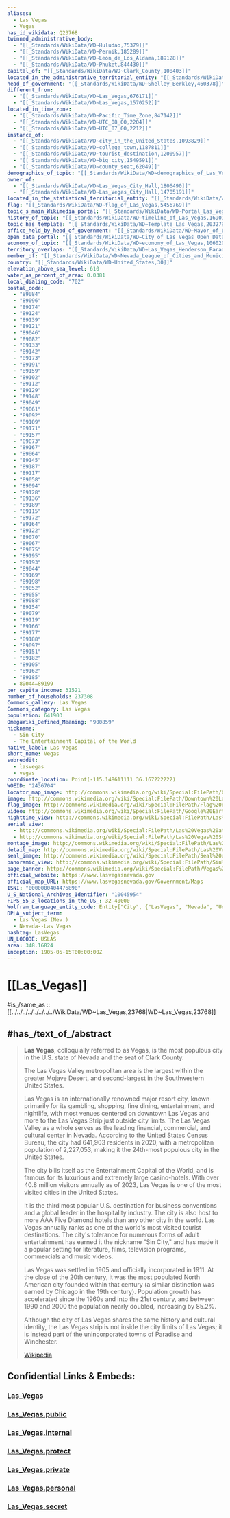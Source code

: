 ```yaml
---
aliases:
  - Las Vegas
  - Vegas
has_id_wikidata: Q23768
twinned_administrative_body:
  - "[[_Standards/WikiData/WD~Huludao,75379]]"
  - "[[_Standards/WikiData/WD~Pernik,185289]]"
  - "[[_Standards/WikiData/WD~León_de_Los_Aldama,189128]]"
  - "[[_Standards/WikiData/WD~Phuket,844430]]"
capital_of: "[[_Standards/WikiData/WD~Clark_County,108403]]"
located_in_the_administrative_territorial_entity: "[[_Standards/WikiData/WD~Clark_County,108403]]"
head_of_government: "[[_Standards/WikiData/WD~Shelley_Berkley,460378]]"
different_from:
  - "[[_Standards/WikiData/WD~Las_Vegas,676171]]"
  - "[[_Standards/WikiData/WD~Las_Vegas,1570252]]"
located_in_time_zone:
  - "[[_Standards/WikiData/WD~Pacific_Time_Zone,847142]]"
  - "[[_Standards/WikiData/WD~UTC_08_00,2204]]"
  - "[[_Standards/WikiData/WD~UTC_07_00,2212]]"
instance_of:
  - "[[_Standards/WikiData/WD~city_in_the_United_States,1093829]]"
  - "[[_Standards/WikiData/WD~college_town,1187811]]"
  - "[[_Standards/WikiData/WD~tourist_destination,1200957]]"
  - "[[_Standards/WikiData/WD~big_city,1549591]]"
  - "[[_Standards/WikiData/WD~county_seat,62049]]"
demographics_of_topic: "[[_Standards/WikiData/WD~demographics_of_Las_Vegas,1185991]]"
owner_of:
  - "[[_Standards/WikiData/WD~Las_Vegas_City_Hall,1806490]]"
  - "[[_Standards/WikiData/WD~Las_Vegas_City_Hall,14705191]]"
located_in_the_statistical_territorial_entity: "[[_Standards/WikiData/WD~Las_Vegas_Valley,2624848]]"
flag: "[[_Standards/WikiData/WD~flag_of_Las_Vegas,5456769]]"
topic_s_main_Wikimedia_portal: "[[_Standards/WikiData/WD~Portal_Las_Vegas,11241296]]"
history_of_topic: "[[_Standards/WikiData/WD~timeline_of_Las_Vegas,16901696]]"
topic_has_template: "[[_Standards/WikiData/WD~Template_Las_Vegas,20327966]]"
office_held_by_head_of_government: "[[_Standards/WikiData/WD~Mayor_of_Las_Vegas,81001447]]"
open_data_portal: "[[_Standards/WikiData/WD~City_of_Las_Vegas_Open_Data_Portal,97101052]]"
economy_of_topic: "[[_Standards/WikiData/WD~economy_of_Las_Vegas,106020283]]"
territory_overlaps: "[[_Standards/WikiData/WD~Las_Vegas_Henderson_Paradise_urban_area,125805330]]"
member_of: "[[_Standards/WikiData/WD~Nevada_League_of_Cities_and_Municipalities,126722153]]"
country: "[[_Standards/WikiData/WD~United_States,30]]"
elevation_above_sea_level: 610
water_as_percent_of_area: 0.0381
local_dialing_code: "702"
postal_code:
  - "89084"
  - "89096"
  - "89174"
  - "89124"
  - "89139"
  - "89121"
  - "89046"
  - "89082"
  - "89133"
  - "89142"
  - "89173"
  - "89191"
  - "89159"
  - "89102"
  - "89112"
  - "89129"
  - "89148"
  - "89049"
  - "89061"
  - "89092"
  - "89109"
  - "89171"
  - "89157"
  - "89073"
  - "89167"
  - "89064"
  - "89145"
  - "89187"
  - "89117"
  - "89058"
  - "89094"
  - "89128"
  - "89136"
  - "89189"
  - "89115"
  - "89172"
  - "89164"
  - "89122"
  - "89070"
  - "89067"
  - "89075"
  - "89195"
  - "89193"
  - "89044"
  - "89169"
  - "89198"
  - "89052"
  - "89055"
  - "89088"
  - "89154"
  - "89079"
  - "89119"
  - "89166"
  - "89177"
  - "89188"
  - "89097"
  - "89151"
  - "89182"
  - "89105"
  - "89162"
  - "89185"
  - 89044–89199
per_capita_income: 31521
number_of_households: 237308
Commons_gallery: Las Vegas
Commons_category: Las Vegas
population: 641903
OmegaWiki_Defined_Meaning: "900859"
nickname:
  - Sin City
  - The Entertainment Capital of the World
native_label: Las Vegas
short_name: Vegas
subreddit:
  - lasvegas
  - vegas
coordinate_location: Point(-115.148611111 36.167222222)
WOEID: "2436704"
locator_map_image: http://commons.wikimedia.org/wiki/Special:FilePath/Clark%20County%20Nevada%20Incorporated%20Areas%20Las%20Vegas%20highlighted.svg
image: http://commons.wikimedia.org/wiki/Special:FilePath/Downtown%20Las%20Vegas%20from%20Stratosphere%203.jpg
flag_image: http://commons.wikimedia.org/wiki/Special:FilePath/Flag%20of%20Las%20Vegas%2C%20Nevada.svg
video: http://commons.wikimedia.org/wiki/Special:FilePath/Google%20Earth%20Timelapse-%20Las%20Vegas%2C%20Nevada.webm
nighttime_view: http://commons.wikimedia.org/wiki/Special:FilePath/Las%20Vegas%20%28Nevada%2C%20USA%29%2C%20The%20Strip%20--%202012%20--%206232.jpg
aerial_view:
  - http://commons.wikimedia.org/wiki/Special:FilePath/Las%20Vegas%20at%20Night.JPG
  - http://commons.wikimedia.org/wiki/Special:FilePath/Las%20Vegas%20Strip%2C%20Las%20Vegas%2C%20Nevada%20%2818009987788%29.jpg
montage_image: http://commons.wikimedia.org/wiki/Special:FilePath/Las%20Vegas%20composite.png
detail_map: http://commons.wikimedia.org/wiki/Special:FilePath/Las%20Vegas%20printable%20tourist%20attractions%20map.jpg
seal_image: http://commons.wikimedia.org/wiki/Special:FilePath/Seal%20of%20Las%20Vegas%2C%20Nevada.svg
panoramic_view: http://commons.wikimedia.org/wiki/Special:FilePath/Sin%20City.jpg
page_banner: http://commons.wikimedia.org/wiki/Special:FilePath/Vegas%20banner.jpg
official_website: https://www.lasvegasnevada.gov
official_map_URL: https://www.lasvegasnevada.gov/Government/Maps
ISNI: "0000000404476890"
U_S_National_Archives_Identifier: "10045954"
FIPS_55_3_locations_in_the_US_: 32-40000
Wolfram_Language_entity_code: Entity["City", {"LasVegas", "Nevada", "UnitedStates"}]
DPLA_subject_term:
  - Las Vegas (Nev.)
  - Nevada--Las Vegas
hashtag: LasVegas
UN_LOCODE: USLAS
area: 348.16824
inception: 1905-05-15T00:00:00Z
---
```


# [[Las_Vegas]] 

#is_/same_as :: [[../../../../../../../../WikiData/WD~Las_Vegas,23768|WD~Las_Vegas,23768]] 

## #has_/text_of_/abstract  

> **Las Vegas**, colloquially referred to as Vegas, is the most populous city in the U.S. state of Nevada 
> and the seat of Clark County. 
> 
> The Las Vegas Valley metropolitan area is the largest within the greater Mojave Desert, 
> and second-largest in the Southwestern United States. 
> 
> Las Vegas is an internationally renowned major resort city, 
> known primarily for its gambling, shopping, fine dining, entertainment, and nightlife, 
> with most venues centered on downtown Las Vegas and more to the Las Vegas Strip just outside city limits. 
> The Las Vegas Valley as a whole serves as the leading financial, commercial, 
> and cultural center in Nevada. 
> According to the United States Census Bureau, the city had 641,903 residents in 2020, 
> with a metropolitan population of 2,227,053, 
> making it the 24th-most populous city in the United States.
>
> The city bills itself as the Entertainment Capital of the World, 
> and is famous for its luxurious and extremely large casino-hotels. 
> With over 40.8 million visitors annually as of 2023, 
> Las Vegas is one of the most visited cities in the United States. 
> 
> It is the third most popular U.S. destination for business conventions and a global leader in the hospitality industry. The city is also host to more AAA Five Diamond hotels than any other city in the world. Las Vegas annually ranks as one of the world's most visited tourist destinations. The city's tolerance for numerous forms of adult entertainment has earned it the nickname "Sin City," and has made it a popular setting for literature, films, television programs, commercials and music videos.
>
> Las Vegas was settled in 1905 and officially incorporated in 1911. At the close of the 20th century, it was the most populated North American city founded within that century (a similar distinction was earned by Chicago in the 19th century). Population growth has accelerated since the 1960s and into the 21st century, and between 1990 and 2000 the population nearly doubled, increasing by 85.2%.
>
> Although the city of Las Vegas shares the same history and cultural identity, the Las Vegas strip is not inside the city limits of Las Vegas; it is instead part of the unincorporated towns of Paradise and Winchester.
>
> [Wikipedia](https://en.wikipedia.org/wiki/Las%20Vegas)


## Confidential Links & Embeds: 

### [Las_Vegas](/_Standards/Earth/Continent/America~North/USA/USA~Pacific/Nevada/counties~Nevada/Clark,County/Las_Vegas.md) 

### [Las_Vegas.public](/_public/Earth/Continent/America~North/USA/USA~Pacific/Nevada/counties~Nevada/Clark,County/Las_Vegas.public.md) 

### [Las_Vegas.internal](/_internal/Earth/Continent/America~North/USA/USA~Pacific/Nevada/counties~Nevada/Clark,County/Las_Vegas.internal.md) 

### [Las_Vegas.protect](/_protect/Earth/Continent/America~North/USA/USA~Pacific/Nevada/counties~Nevada/Clark,County/Las_Vegas.protect.md) 

### [Las_Vegas.private](/_private/Earth/Continent/America~North/USA/USA~Pacific/Nevada/counties~Nevada/Clark,County/Las_Vegas.private.md) 

### [Las_Vegas.personal](/_personal/Earth/Continent/America~North/USA/USA~Pacific/Nevada/counties~Nevada/Clark,County/Las_Vegas.personal.md) 

### [Las_Vegas.secret](/_secret/Earth/Continent/America~North/USA/USA~Pacific/Nevada/counties~Nevada/Clark,County/Las_Vegas.secret.md)

